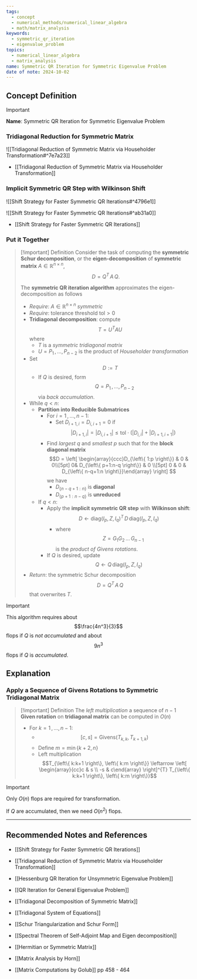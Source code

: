 ```yaml
---
tags:
  - concept
  - numerical_methods/numerical_linear_algebra
  - math/matrix_analysis
keywords:
  - symmetric_qr_iteration
  - eigenvalue_problem
topics:
  - numerical_linear_algebra
  - matrix_analysis
name: Symmetric QR Iteration for Symmetric Eigenvalue Problem
date of note: 2024-10-02
---
```


## Concept Definition

>[!important]
>**Name**: Symmetric QR Iteration for Symmetric Eigenvalue Problem

### Tridiagonal Reduction for Symmetric Matrix

![[Tridiagonal Reduction of Symmetric Matrix via Householder Transformation#^7e7a23]]

- [[Tridiagonal Reduction of Symmetric Matrix via Householder Transformation]]

### Implicit Symmetric QR Step with Wilkinson Shift

![[Shift Strategy for Faster Symmetric QR Iterations#^4796e1]]

![[Shift Strategy for Faster Symmetric QR Iterations#^ab31a0]]

- [[Shift Strategy for Faster Symmetric QR Iterations]]

### Put it Together

>[!important] Definition
>Consider the task of computing the **symmetric Schur decomposition**, or the **eigen-decomposition** of **symmetric matrix** $A\in \mathbb{R}^{n\times n}$, $$D = Q^{T}\,A\,Q.$$
>
>The **symmetric QR iteration algorithm** approximates the eigen-decomposition as follows
>- *Require*: $A\in \mathbb{R}^{n\times n}$ *symmetric*
>- *Require*: tolerance threshold $\text{tol} >0$
>- **Tridiagonal decomposition**: compute $$T = U^{T}AU$$ where
>	- $T$ is a *symmetric tridiagonal matrix*
>	- $U = P_{1}\,{,}\ldots{,}\,P_{n-2}$ is the product of *Householder transformation* 
>- Set $$D := T$$
>	- If $Q$ is desired, form $$Q = P_{1}\,{,}\ldots{,}\,P_{n-2}$$ via *back accumulation*.
>- While $q < n$:
>	- **Partition into Reducible Submatrices**
>		- For $i=1\,{,}\ldots{,}\,n-1$:
>			- Set $D_{i+1,i} = D_{i,i+1} =0$ if $$|D_{i+1,i}| = |D_{i,i+1}| \le \text{tol}\cdot \left( |D_{i,i}| + |D_{i+1,i+1}|  \right)$$
>		- Find *largest* $q$ and *smallest* $p$ such that for the **block diagonal matrix** $$D = \left[ \begin{array}{ccc}D_{\left\{ 1:p \right\}} & 0 & 0\\[5pt] 0& D_{\left\{ p+1:n-q \right\}} & 0 \\[5pt] 0 & 0 & D_{\left\{ n-q+1:n \right\}}\end{array} \right] $$ we have
>			- $D_{\left\{ n-q+1:n \right\}}$ is **diagonal**
>			-  $D_{\left\{ p+1:n-q \right\}}$ is **unreduced**
>	- If $q < n$:
>		- Apply the **implicit symmetric QR step** with **Wilkinson shift**: $$D \leftarrow \text{diag}(I_{p}, Z, I_{q})^{T}\,D\,\text{diag}(I_{p}, Z, I_{q})$$
>			- where $$Z = G_{1}G_{2}\,{}\ldots{}\,G_{n-1}$$ is the *product of Givens rotations*.
>		- If $Q$ is desired, update $$Q \leftarrow Q\,\text{diag}(I_{p}, Z, I_{q})$$
>- *Return*: the symmetric Schur decomposition $$D = Q^{T}\,A\,Q$$ that overwrites $T$. 

>[!important]
>This algorithm requires about $$\frac{4n^3}{3}$$ flops if $Q$ is *not accumulated* and about $$9n^3$$ flops if $Q$ is *accumulated*.


## Explanation

### Apply a Sequence of Givens Rotations to Symmetric Tridiagonal Matrix

>[!important] Definition
>The *left multiplication* a sequence of $n-1$  **Given rotation** on **tridiagonal matrix** can be computed in $O(n)$
>- For $k=1\,{,}\ldots{,}\,n-1$:
>	- $$[c,s] = \text{Givens}(T_{k,k}, T_{k+1,k})$$
>	- Define $m = \min\left\{ k+2,n \right\}$
>	- Left multiplication $$T_{\left\{ k:k+1 \right\}, \left\{ k:m \right\}} \leftarrow \left[ \begin{array}{cc}c & s \\ -s & c\end{array} \right]^{T}  T_{\left\{ k:k+1 \right\}, \left\{ k:m \right\}}$$

>[!important]
>Only $O(n)$ flops are required for transformation. 
>
>If $Q$ are accumulated, then we need $O(n^2)$ flops.






-----------
##  Recommended Notes and References


- [[Shift Strategy for Faster Symmetric QR Iterations]]
- [[Tridiagonal Reduction of Symmetric Matrix via Householder Transformation]]

- [[Hessenburg QR Iteration for Unsymmetric Eigenvalue Problem]]
- [[QR Iteration for General Eigenvalue Problem]]

- [[Tridiagonal Decomposition of Symmetric Matrix]]
- [[Tridiagonal System of Equations]]
- [[Schur Triangularization and Schur Form]]

- [[Spectral Theorem of Self-Adjoint Map and Eigen decomposition]]
- [[Hermitian or Symmetric Matrix]]


- [[Matrix Analysis by Horn]]
- [[Matrix Computations by Golub]] pp 458 - 464